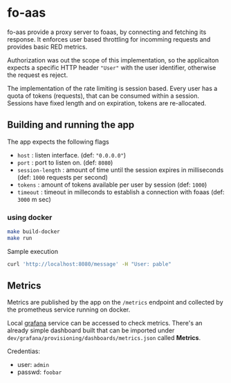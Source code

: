 # fo-aas

fo-aas provide a proxy server to foaas, by connecting and fetching its response. It enforces user based throttling for incomming requests and provides basic RED metrics.

Authorization was out the scope of this implementation, so the applicaiton expects a specific HTTP header `"User"` with the user identifier, otherwise the request es reject.

The implementation of the rate limiting is session based. Every user has a quota of tokens (requests), that can be consumed within a session. Sessions have fixed length and on expiration, tokens are re-allocated.

## Building and running the app

The app expects the following flags

- `host` : listen interface. (def: `"0.0.0.0"`)
- `port` : port to listen on. (def: `8080`)
- `session-length` : amount of time until the session expires in milliseconds  (def: `1000` requests per second)
- `tokens` : amount of tokens available per user by session (def: `1000`)
- `timeout` : timeout in milleconds to establish a connection with foaas (def: `3000` m sec)

### using docker

```bash
make build-docker
make run
```

Sample execution

```bash
curl 'http://localhost:8080/message' -H "User: pable"
```

## Metrics

Metrics are published by the app on the `/metrics` endpoint and collected by the prometheus service running on docker.

Local [grafana]( http://localhost:3000/ ) service can be accessed to check metrics. There's an already simple dashboard built that can be imported under `dev/grafana/provisioning/dashboards/metrics.json` called **Metrics**.

Credentias:

- user: `admin`
- passwd: `foobar`
